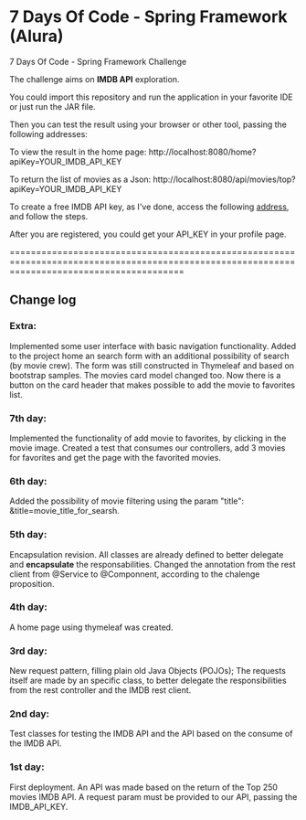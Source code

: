# 7 Days Of Code - Spring Framework (Alura)
7 Days Of Code - Spring Framework Challenge

The challenge aims on **IMDB API** exploration.

You could import this repository and run the application in your favorite IDE or just run the JAR file.

Then you can test the result using your browser or other tool, passing the following addresses:

To view the result in the home page:
http://localhost:8080/home?apiKey=YOUR_IMDB_API_KEY

To return the list of movies as a Json:
http://localhost:8080/api/movies/top?apiKey=YOUR_IMDB_API_KEY

To create a free IMDB API key, as I've done, access the following [address](https://imdb-api.com/Identity/Account/Register), and follow the steps.

After you are registered, you could get your API_KEY in your profile page.

=============================================================================================================================================

## Change log

### Extra:
Implemented some user interface with basic navigation functionality.
Added to the project home an search form with an additional possibility of search (by movie crew).
The form was still constructed in Thymeleaf and based on bootstrap samples.
The movies card model changed too. Now there is a button on the card header that makes possible to add the movie to favorites list.

### 7th day:
Implemented the functionality of add movie to favorites, by clicking in the movie image.
Created a test that consumes our controllers, add 3 movies for favorites and get the page with the favorited movies.

### 6th day:
Added the possibility of movie filtering using the param "title": &title=movie_title_for_searsh.

### 5th day:
Encapsulation revision. All classes are already defined to better delegate and **encapsulate** the responsabilities.
Changed the annotation from the rest client from @Service to @Componnent, according to the chalenge proposition.

### 4th day:
A home page using thymeleaf was created.

### 3rd day:
New request pattern, filling plain old Java Objects (POJOs);
The requests itself are made by an specific class, to better delegate the responsibilities from the rest controller and the IMDB rest client.

### 2nd day:
Test classes for testing the IMDB API and the API based on the consume of the IMDB API.

### 1st day:
First deployment. An API was made based on the return of the Top 250 movies IMDB API. A request param must be provided to our API, passing the IMDB_API_KEY.